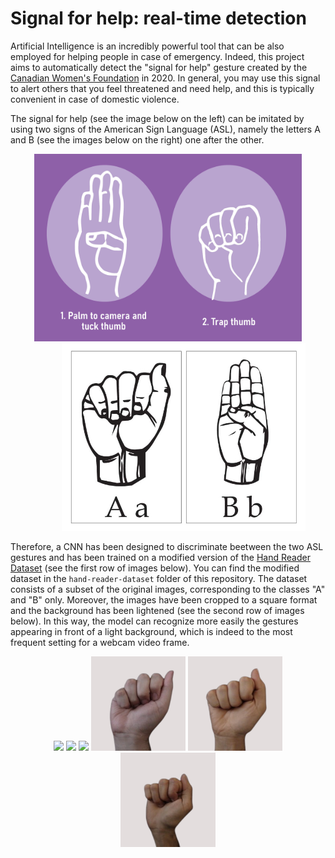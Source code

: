 # Signal for help: real-time detection

Artificial Intelligence is an incredibly powerful tool that can be also employed for helping people in case of emergency. Indeed, this project aims to automatically detect the "signal for help" gesture created by the [Canadian Women's Foundation](https://canadianwomen.org/) in 2020. In general, you may use this signal to alert others that you feel threatened and need help, and this is typically convenient in case of domestic violence. 

The signal for help (see the image below on the left) can be imitated by using two signs of the American Sign Language (ASL), namely the letters A and B (see the images below on the right) one after the other.

<p align="center">
  <img src="https://github.com/silviapoletti/Help-sign-real-time-detection/blob/95250a662145757e0069db38324ed091de98b063/resources/signal-for-help.png" height=300>
  <img src="https://github.com/silviapoletti/Help-sign-real-time-detection/blob/e6957ba06275f95b0b7c04dacbcba32c95cee645/resources/ASL.jpg" height=300 style="padding-left:50px">
</p>

Therefore, a CNN has been designed to discriminate beetween the two ASL gestures and has been trained on a modified version of the [Hand Reader Dataset](https://github.com/tofighi/Hand-Reader-Dataset) (see the first row of images below). You can find the modified dataset in the `hand-reader-dataset` folder of this repository. The dataset consists of a subset of the original images, corresponding to the classes "A" and "B" only. Moreover, the images have been cropped to a square format and the background has been lightened (see the second row of images below). In this way, the model can recognize more easily the gestures appearing in front of a light background, which is indeed to the most frequent setting for a webcam video frame.

<p align="center">
  <img src="https://github.com/tofighi/Hand-Reader-Dataset/blob/aad4a81ade6cfe5c8b963ac3837b769a5bb623b0/hand-reader-dataset/A/00000.jpg" width="30%">
  <img src="https://github.com/tofighi/Hand-Reader-Dataset/blob/aad4a81ade6cfe5c8b963ac3837b769a5bb623b0/hand-reader-dataset/A/00001.jpg" width="30%">
  <img src="https://github.com/tofighi/Hand-Reader-Dataset/blob/aad4a81ade6cfe5c8b963ac3837b769a5bb623b0/hand-reader-dataset/A/00002.jpg" width="30%">
  <img src="https://github.com/silviapoletti/Help-sign-real-time-detection/blob/ae8d17e5d83b78bfa9c3b4bb50907d97fea7e7b8/hand-reader-dataset/A/00000.png" width="30%">
  <img src="https://github.com/silviapoletti/Help-sign-real-time-detection/blob/ae8d17e5d83b78bfa9c3b4bb50907d97fea7e7b8/hand-reader-dataset/A/00001.png" width="30%">
  <img src="https://github.com/silviapoletti/Help-sign-real-time-detection/blob/ae8d17e5d83b78bfa9c3b4bb50907d97fea7e7b8/hand-reader-dataset/A/00002.png" width="30%">
</p>


<br/>
